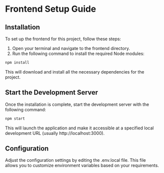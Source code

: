 # Frontend Setup Guide

## Installation

To set up the frontend for this project, follow these steps:
1. Open your terminal and navigate to the frontend directory.
2. Run the following command to install the required Node modules:

```bash
npm install
```
This will download and install all the necessary dependencies for the project.

## Start the Development Server

Once the installation is complete, start the development server with the following command:

```bash
npm start
```

This will launch the application and make it accessible at a specified local development URL (usually http://localhost:3000).

## Configuration

Adjust the configuration settings by editing the .env.local file. This file allows you to customize environment variables based on your requirements.